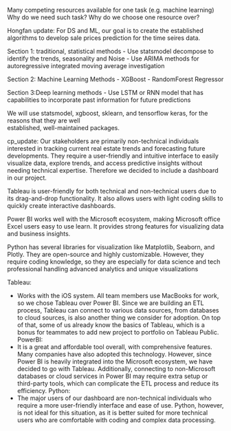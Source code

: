 Many competing resources available for one task (e.g. machine learning)
Why do we need such task?
Why do we choose one resource over?

Hongfan update:
For DS and ML, our goal is to create the established algorithms to develop sale prices prediction
for the time seires data.
       
Section 1: traditional, statistical methods
        - Use statsmodel decompose to identify the trends, seasonality and Noise
        - Use ARIMA methods for autoregressive integrated moving average investigation

Section 2: Machine Learning Methods
        - XGBoost
        - RandomForest Regressor

Section 3:Deep learning methods
        - Use LSTM or RNN model that has capabilities to incorporate past information for future
        predictions

We will use statsmodel, xgboost, sklearn, and tensorflow keras, for the reasons that they are well  
established, well-maintained packages.


cp_update:
Our stakeholders are primarily non-technical individuals interested in 
tracking current real estate trends and forecasting future developments. 
They require a user-friendly and intuitive interface to easily visualize 
data, explore trends, and access predictive insights without needing 
technical expertise. Therefore we decided to include a dashboard in our 
project.


Tableau is user-friendly for both technical and non-technical users due to 
its drag-and-drop functionality. It also allows users with light coding 
skills to quickly create interactive dashboards.

Power BI works well with the Microsoft ecosystem, making Microsoft office 
Excel users easy to use learn. It provides strong features for visualizing 
data and business insights.

Python has several libraries for visualization like Matplotlib, Seaborn, 
and Plotly. They are open-source and highly customizable. However, they 
require coding knowledge, so they are especially for data science and tech 
professional handling advanced analytics and unique visualizations


Tableau:
-	Works with the iOS system. All team members use MacBooks for work, 
so we chose Tableau over Power BI. Since we are building an ETL process, 
Tableau can connect to various data sources, from databases to cloud 
sources, is also another thing we consider for adoption. On top of that, 
some of us already know the basics of Tableau, which is a bonus for 
teammates to add new project to portfolio on Tableau Public.
PowerBI:
-	It is a great and affordable tool overall, with comprehensive 
features. Many companies have also adopted this technology. However, since 
Power BI is heavily integrated into the Microsoft ecosystem, we have 
decided to go with Tableau. Additionally, connecting to non-Microsoft 
databases or cloud services in Power BI may require extra setup or 
third-party tools, which can complicate the ETL process and reduce its 
efficiency.
Python:
-	The major users of our dashboard are non-technical individuals who 
require a more user-friendly interface and ease of use. Python, however, 
is not ideal for this situation, as it is better suited for more technical 
users who are comfortable with coding and complex data processing.
 